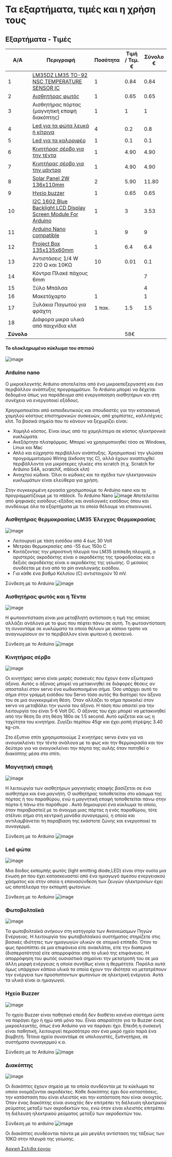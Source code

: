 # Τα εξαρτήματα, τιμές και η χρήση τους

## Εξαρτήματα - Τιμές
A/A   | Περιγραφή   | Ποσότητα  | Τιμή / Τεμ. € | Σύνολο €
------| ------------|-----------|---------------|----------
1 | [LM35DZ LM35 TO-92 NSC TEMPERATURE SENSOR IC](https://www.ebay.com/itm/1PCS-LM35DZ-LM35-TO-92-NSC-TEMPERATURE-SENSOR-IC-Inductor-NEW/232397948189?hash=item361bff451d:g:mXMAAOSw9~5ZXKYy&frcectupt=true) | 1 | 0.84 | 0.84
2 | [Αισθητήρας φωτός](https://www.ebay.com/itm/1-2-5-10-PCS-LM393-Optical-Photosensitive-Light-Sensor-Module-Arduino-Shield/302095762590?var=600908415798&hash=item46564f849e:m:mH6unlDwpaOI-wAI9798eVQ&frcectupt=true) | 1 | 0.65 | 0.65
3 | Αισθητήρας πόρτας (μαγνητική επαφή διακόπτης)| 1 | 1 | 1
4 | [Led για τα φώτα λευκά ή κίτρινα](https://grobotronics.com/led-diffused-5mm-white.html) | 4 | 0.2 | 0.8
5 | [Led για τα καλοριφέρ](https://grobotronics.com/led-diffused-5mm-elrd.html)  | 1 | 0.1 | 0.1
6 | [Κινητήρας σέρβο για την τέντα](https://grobotronics.com/servo-micro-1.5kg.cm-plastic-gears-feetech-fs90.html) | 1 | 4.90 | 4.90
7 | [Κινητήρας σέρβο για την μάντρα](https://grobotronics.com/servo-micro-1.5kg.cm-plastic-gears-feetech-fs90.html) | 1 | 4.90 | 4.90
8 | [Solar Panel 2W 136x110mm](https://grobotronics.com/solar-panel-2w-136x110mm.html)  | 2  |  5.90 |  11.80  |        
9 | [Ηχείο buzzer](https://grobotronics.com/buzzer-2-5v-30ma.html) | 1 | 0.65 | 0.65
10| [I2C 1602 Blue Backlight LCD Display Screen Module For Arduino](https://www.ebay.com/itm/IIC-I2C-1602-Blue-Backlight-LCD-Display-Module-For-Arduino/382822425595?epid=19030007170&hash=item5921fea3fb:g:YgYAAOSw619cflnM&frcectupt=true)  | 1  | 3 | 3.53
11| [Arduino Nano compatible](https://grobotronics.com/nano-ft232-atmega328p-compatible-for-arduino-nano.html) | 1  | 9  |  9
12  | [Project Box 135x135x60mm](https://grobotronics.com/project-box-135x135x60mm-grey.html)   | 1   | 6.4  |  6.4
13| Αντιστάσεις 1/4 W 220 Ω και 10ΚΩ  | 10  | 0.01  |  0.1
14| Κόντρα Πλακέ πάχους 6mm  |   |   | 7  
15| Ξύλο Μπάλσα  |   |   | 4
16| Μακετόχαρτο  | 1  |   | 1
17| Ξυλάκια Παγωτού για φράχτη | 1 πακ.  | 1.5  |  1.5
18| Διάφορα μικρα υλικά από παιχνίδια κλπ  |   |   |  
  | **Σύνολο**  | | |  58€


#### Το ολοκληρωμένο κύκλωμα του σπιτιού

![image](images/SmartHome.png)

### Arduino nano
Ο μικροελεγκτής Arduino αποτελείται από ένα μικροεπεξεργαστή και ένα περιβάλλον ανάπτυξης προγραμμάτων. Το Arduino μπορεί να δέχεται δεδομένα όπως για παράδειγμα από ενεργοποίηση αισθητήρων και στη συνέχεια να ενεργοποιεί εξόδους.

Χρησιμοποιείται από εκπαιδευτικούς και σπουδαστές για την κατασκευή χαμηλού κόστους επιστημονικών συσκευών, από χομπίστες, καλλιτέχνες κλπ. Τα βασικά σημεία που το κάνουν να ξεχωρίζει είναι:
- Χαμηλό κόστος. Είναι ίσως από τα χαμηλότερα σε κόστος ηλεκτρονικά κυκλώματα.
- Ανεξάρτητο πλατφόρμας. Μπορεί να χρησιμοποιηθεί τόσο σε Windows, Linux και Mac
- Απλό και εύχρηστο περιβάλλον ανάπτυξης. Χρησιμοποιεί την γλώσσα προγραμματισμού Wiring (έκδοση της C), αλλά έχουν αναπτυχθεί περιβάλλοντα για μικρότερες ηλικίες στο scratch (π.χ. Scratch for Arduino S4A, scratchX, mblock κλπ)
- Ανοιχτού κώδικα. Όλοι οι κώδικες και τα σχέδια των ηλεκτρονικών κυκλωμάτων είναι ελεύθερα για χρήση.

Στην συγκεκριμένη εργασία χρησιμοπούμε το Arduino nano και το προγραμματίζουμε με το mblock.
Το Arduino Nano
![image](images/nano.jpg)
Αποτελείται από ψηφιακές εισόδους-εξόδος και αναλογικές εισόδους όπου και συνδέουμε όλα τα εξαρτήματα με τα οποία θέλουμε να επικοινωνεί.


### Αισθητήρας θερμοκρασίας LM35 Έλεγχος Θερμοκρασίας

![image](images/temperatureLM35.png)

- Λειτουργεί με τάση εισόδου από 4 έως 30 Volt
- Μετράει θερμοκρασίες από -55 έως 150ο C
- Κοιτάζοντας την μπροστινή πλευρά του LM35 (επίπεδη πλευρά), ο αριστερός ακροδέκτης είναι ο ακροδέκτης της τροφοδοσίας και ο δεξιός ακροδέκτης είναι ο ακροδέκτης της γείωσης. Ο μεσαίος συνδέεται με  ένα από τα pin αναλογικής εισόδου.
- Για κάθε ένα βαθμό Κελσίου (C) αντιστοιχούν 10 mV.

Σύνδεση με το Arduino
![image](images/Heat.png)

### Αισθητήρας φωτός και η Τέντα

![image](images/LightSensor.jpg)

Η φωτοαντίσταση είναι μια μεταβλητή αντίσταση η τιμή της οποίας αλλάζει ανάλογα με το φως που πέφτει πάνω σε αυτή. Τη φωτοαντίσταση τη συναντάμε σε κυκλώματα τα οποία θέλουν με κάποιο τρόπο να αναγνωρίσουν αν το περιβάλλον είναι φωτεινό ή σκοτεινό.

Σύνδεση με το Arduino
![image](images/Tenta.png)

### Κινητήρας σέρβο

![image](images/servo.jpg)

Οι κινητήρες servo είναι μικρές συσκευές που έχουν έναν εξωτερικό άξονα. Αυτός ο άξονας μπορεί να μετακινηθεί σε διάφορες θέσεις αν αποσταλεί στον servo ένα κωδικοποιημένο σήμα. Όσο υπάρχει αυτό το σήμα στην γραμμή εισόδου του Servo τόσο αυτός θα διατηρεί τον άξονα του σε μια συγκεκριμένη θέση. Όταν αλλάζει το σήμα προκαλεί στον servο να μεταβάλει την γωνία του άξονα. Η τάση που απαιτεί για την λειτουργία του είναι 5-6 Volt DC. Ο άξονας του έχει μπορεί να μετακινηθεί από την θέση 0ο στη θέση 180ο σε 1.5 second. Αυτό ορίζεται και ως η ταχύτητα του κινητήρα. Ζυγίζει περίπου 45gr και έχει ροπή στρέψης 3.40 kg-cm.

Στο έξυπνο σπίτι χρησιμοποιούμε 2 κινητήρες servo έναν για να
ανοιγοκλείνει την τέντα ανάλογα με το φως και την θερμοκρασία και τον δεύτερο για να ανοιγοκλείνει την πόρτα της αυλής όταν πατηθεί ο διακόπτης μέσα στο σπίτι.

### Mαγνητική επαφή

![image](images/doorsensor.png)

Η λειτουργία των αισθητήρων μαγνητικής επαφής βασίζεται σε ένα αισθητήρα και ένα μαγνήτη. Ο αισθητήρας τοποθετείται στο κάσωµα της πόρτας ή του παραθύρου, ενώ η μαγνητική επαφή τοποθετείται πάνω στην πόρτα ή πάνω στο παράθυρο . Αυτό δημιουργεί ένα κύκλωμα το οποίο, όταν παραβιαστεί( με το άνοιγμα μιας πόρτας η ενός παραθύρου, τότε στέλνει σήμα στη κεντρική μονάδα συναγερμού, η οποία και αντιλαμβάνεται τη παραβίαση της εκάστοτε ζώνης και ενεργοποιεί το συναγερμό.

Σύνδεση με το Arduino
![image](images/Alarm.png)


### Led φώτα

![image](images/led.png)

Μια δίοδος εκπομπής φωτός (light emitting diode,LED) είναι στην ουσία μια ένωση pn που έχει κατασκευαστεί από ένα ημιαγωγό άμεσου ενεργειακού χάσματος και στην οποία η επανασύνδεση των ζευγών ηλεκτρονίων έχει ως αποτέλεσμα την εκπομπή φωτονίων.

Σύνδεση με το Arduino
![image](images/Lights.png)

### Φωτοβολταϊκά

![image](images/SolarPanel.png)

Τα φωτοβολταϊκά ανήκουν στη κατηγορία των Ανανεώσιμων Πηγών Ενέργειας. Η λειτουργία του φωτοβολταϊκού συστήματος στηρίζετε στις βασικές ιδιότητες των ημιαγωγών υλικών σε ατομικό επίπεδο. Όταν το φως προσπίπτει σε μια επιφάνεια είτε ανακλάται, είτε την διαπερνά (διαπερατότητα) είτε απορροφάται από το υλικό της επιφάνειας. Η απορρόφηση του φωτός ουσιαστικά σημαίνει την μετατροπή του σε μια άλλη μορφή ενέργειας η οποία συνήθως είναι η θερμότητα.
Παρόλα αυτά όμως υπάρχουν κάποια υλικά τα οποία έχουν την ιδιότητα να μετατρέπουν την ενέργεια των προσπιπτοντων φωτονίων σε ηλεκτρική ενέργεια. Αυτά τα υλικά είναι οι ημιαγωγοί.

### Ηχείο Buzzer

![image](images/buzzerspeaker.png)

Το ηχείο Buzzer είναι παθητικό επειδή δεν διαθέτει κανένα σύστημα ώστε να παράγει ήχο ή ηχώ από μόνο του. Είναι απαραίτητο για το Buzzer ένας μικροελεγκτής, όπως ένα Arduino για να παράγει ήχο. Επειδή η συσκευή είναι παθητική, λειτουργεί περισσότερο σαν ένα μικρό ηχείο παρά ένα βομβητή.  Τέτοια ηχεία συναντάμε σε υπολογιστές, ξυπνητήρια, σε συστήματα συναγερμού κ.α.

Σύνδεση με το Arduino
![image](images/buzzer.png)

### Διακόπτης

![image](images/button.png)

Οι διακόπτες έχουν σημεία με τα οποία συνδέονται με το κύκλωμα τα οποία ονομάζονται ακροδέκτες. Κάθε διακόπτης έχει δύο καταστάσεις, την κατάσταση που είναι κλειστός και την κατάσταση που είναι ανοιχτός. Όταν ένας διακόπτης είναι ανοιχτός δεν επιτρέπει τη διέλευση ηλεκτρικού ρεύματος μεταξύ των ακροδεκτών του, ενώ όταν είναι κλειστός επιτρέπει τη διέλευση ηλεκτρικού ρεύματος μεταξύ των ακροδεκτών του.

Σύνδεση με το arduino
![image](images/Switch_button.png)

Οι διακόπτες συνδέονται πάντα με μία μεγάλη αντίσταση της τάξεως των 10ΚΩ στην πλευρά της γείωσης.


[Αρχική Σελίδα έργου](https://github.com/legeonaf/robotics.ellak)

